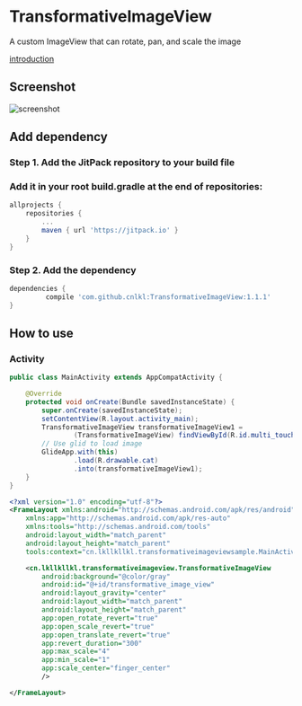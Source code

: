 # TransformativeImageView

A custom ImageView that can rotate, pan, and scale the image

[introduction](http://www.jianshu.com/p/938ca88fb16a)

## Screenshot
![screenshot](https://raw.githubusercontent.com/cnlkl/TransformativeImageView/master/screenshot/transmative_image_view_screenshot.gif)

## Add dependency
### **Step 1.** Add the JitPack repository to your build file
### Add it in your root build.gradle at the end of repositories:   

```gradle
allprojects {
	repositories {
		...
		maven { url 'https://jitpack.io' }
	}
}
```

### **Step 2.** Add the dependency
```gradle
dependencies {
         compile 'com.github.cnlkl:TransformativeImageView:1.1.1'
}
```

## How to use
### Activity
```java
public class MainActivity extends AppCompatActivity {

    @Override
    protected void onCreate(Bundle savedInstanceState) {
        super.onCreate(savedInstanceState);
        setContentView(R.layout.activity_main);
        TransformativeImageView transformativeImageView1 =
                (TransformativeImageView) findViewById(R.id.multi_touch_view1);
		// Use glid to load image
        GlideApp.with(this)
                .load(R.drawable.cat)
                .into(transformativeImageView1);
    }
}
```

```xml
<?xml version="1.0" encoding="utf-8"?>
<FrameLayout xmlns:android="http://schemas.android.com/apk/res/android"
    xmlns:app="http://schemas.android.com/apk/res-auto"
    xmlns:tools="http://schemas.android.com/tools"
    android:layout_width="match_parent"
    android:layout_height="match_parent"
    tools:context="cn.lkllkllkl.transformativeimageviewsample.MainActivity">

    <cn.lkllkllkl.transformativeimageview.TransformativeImageView
        android:background="@color/gray"
        android:id="@+id/transformative_image_view"
        android:layout_gravity="center"
        android:layout_width="match_parent"
        android:layout_height="match_parent"
        app:open_rotate_revert="true"
        app:open_scale_revert="true"
        app:open_translate_revert="true"
        app:revert_duration="300"
        app:max_scale="4"
        app:min_scale="1"
        app:scale_center="finger_center"
        />

</FrameLayout>
```
